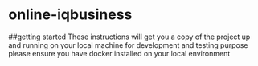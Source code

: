 # online-iqbusiness
##getting started
These instructions will get you a copy of the project up and running on your local machine for development and testing purpose
please ensure you have docker installed on your local environment
